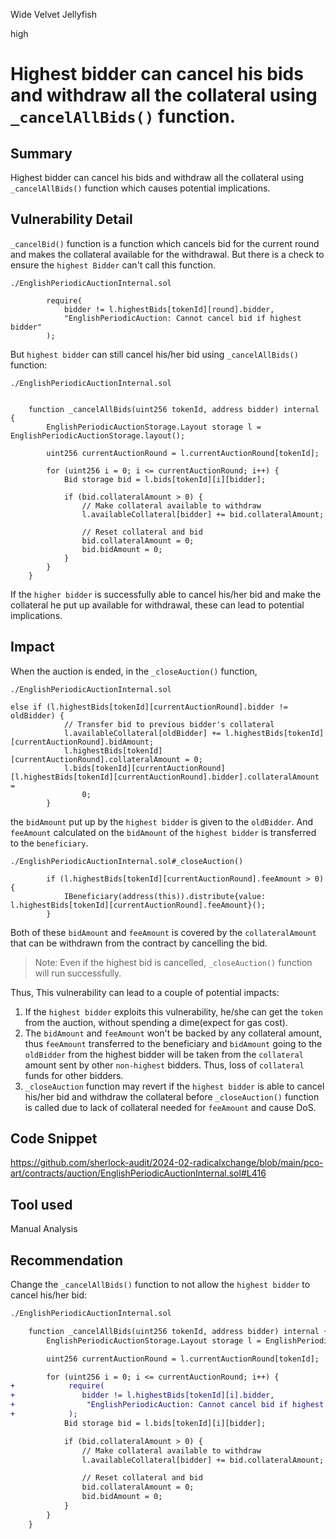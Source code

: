 Wide Velvet Jellyfish

high

# Highest bidder can cancel his bids and withdraw all the collateral using ``_cancelAllBids()`` function.

## Summary
Highest bidder can cancel his bids and withdraw all the collateral using ``_cancelAllBids()`` function which causes potential implications.

## Vulnerability Detail
``_cancelBid()`` function is a function which cancels bid for the current round and makes the collateral available for the withdrawal. But there is a check to ensure the ``highest Bidder`` can't call this function.
```solidity
./EnglishPeriodicAuctionInternal.sol

        require(
            bidder != l.highestBids[tokenId][round].bidder,
            "EnglishPeriodicAuction: Cannot cancel bid if highest bidder"
        );
```

But ``highest bidder`` can still cancel his/her bid using ``_cancelAllBids()`` function:
```solidity
./EnglishPeriodicAuctionInternal.sol


    function _cancelAllBids(uint256 tokenId, address bidder) internal {
        EnglishPeriodicAuctionStorage.Layout storage l = EnglishPeriodicAuctionStorage.layout();

        uint256 currentAuctionRound = l.currentAuctionRound[tokenId];

        for (uint256 i = 0; i <= currentAuctionRound; i++) {
            Bid storage bid = l.bids[tokenId][i][bidder];

            if (bid.collateralAmount > 0) {
                // Make collateral available to withdraw
                l.availableCollateral[bidder] += bid.collateralAmount;

                // Reset collateral and bid
                bid.collateralAmount = 0;
                bid.bidAmount = 0;
            }
        }
    }
```
If the ``higher bidder`` is successfully able to cancel his/her bid and make the collateral he put up available for withdrawal, these can lead to potential implications.

## Impact
When the auction is ended, in  the ``_closeAuction()`` function, 
```solidity
./EnglishPeriodicAuctionInternal.sol

else if (l.highestBids[tokenId][currentAuctionRound].bidder != oldBidder) {
            // Transfer bid to previous bidder's collateral
            l.availableCollateral[oldBidder] += l.highestBids[tokenId][currentAuctionRound].bidAmount;
            l.highestBids[tokenId][currentAuctionRound].collateralAmount = 0;
            l.bids[tokenId][currentAuctionRound][l.highestBids[tokenId][currentAuctionRound].bidder].collateralAmount =
                0;
        } 
```
the ``bidAmount`` put up by the ``highest bidder`` is given to the ``oldBidder``. And ``feeAmount`` calculated on the ``bidAmount`` of the ``highest bidder`` is transferred to the ``beneficiary``.

```solidity
./EnglishPeriodicAuctionInternal.sol#_closeAuction()

        if (l.highestBids[tokenId][currentAuctionRound].feeAmount > 0) {
            IBeneficiary(address(this)).distribute{value: l.highestBids[tokenId][currentAuctionRound].feeAmount}();
        }
```

Both of these ``bidAmount`` and ``feeAmount`` is covered by the ``collateralAmount`` that can be withdrawn from the contract by cancelling the bid.

> Note: Even if the highest bid is cancelled, ``_closeAuction()`` function will run successfully.

Thus, This vulnerability can lead to a couple of potential impacts:
1. If the ``highest bidder`` exploits this vulnerability, he/she can get the ``token`` from the auction, without spending a dime(expect for gas cost).
2. The ``bidAmount`` and ``feeAmount`` won't be backed by any collateral amount, thus ``feeAmount`` transferred to the beneficiary and ``bidAmount`` going to the ``oldBidder`` from the highest bidder will be taken from the ``collateral`` amount sent by other ``non-highest`` bidders. Thus, loss of ``collateral`` funds for other bidders.
3. ``_closeAuction`` function may revert if the ``highest bidder`` is able to cancel his/her bid and withdraw the collateral before ``_closeAuction()`` function is called due to lack of collateral needed for ``feeAmount`` and cause DoS.

## Code Snippet
https://github.com/sherlock-audit/2024-02-radicalxchange/blob/main/pco-art/contracts/auction/EnglishPeriodicAuctionInternal.sol#L416

## Tool used
Manual Analysis

## Recommendation
Change the ``_cancelAllBids()`` function to not allow the ``highest bidder`` to cancel his/her bid:
```diff
./EnglishPeriodicAuctionInternal.sol

    function _cancelAllBids(uint256 tokenId, address bidder) internal {
        EnglishPeriodicAuctionStorage.Layout storage l = EnglishPeriodicAuctionStorage.layout();

        uint256 currentAuctionRound = l.currentAuctionRound[tokenId];

        for (uint256 i = 0; i <= currentAuctionRound; i++) {
+            require(
+               bidder != l.highestBids[tokenId][i].bidder,
+                "EnglishPeriodicAuction: Cannot cancel bid if highest bidder"
+            );
            Bid storage bid = l.bids[tokenId][i][bidder];

            if (bid.collateralAmount > 0) {
                // Make collateral available to withdraw
                l.availableCollateral[bidder] += bid.collateralAmount;

                // Reset collateral and bid
                bid.collateralAmount = 0;
                bid.bidAmount = 0;
            }
        }
    }
```
